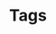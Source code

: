 ---
layout: tags
title: Tags
header: false
footer-alertbar: true
footer-jumbotron: true
permalink: /tags
---